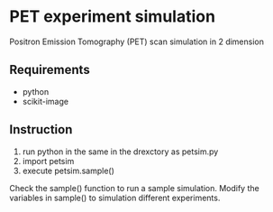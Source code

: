 # PET experiment simulation
Positron Emission Tomography (PET) scan simulation in 2 dimension

## Requirements
+ python
+ scikit-image

## Instruction
1. run python in the same in the drexctory as petsim.py
2. import petsim
3. execute petsim.sample()

Check the sample() function to run a sample simulation.
Modify the variables in sample() to simulation different experiments.
